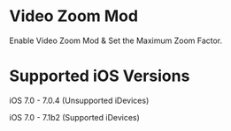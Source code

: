 Video Zoom Mod
=============================

Enable Video Zoom Mod & Set the Maximum Zoom Factor.

Supported iOS Versions
=============================

iOS 7.0 - 7.0.4 (Unsupported iDevices)

iOS 7.0 - 7.1b2 (Supported iDevices)
